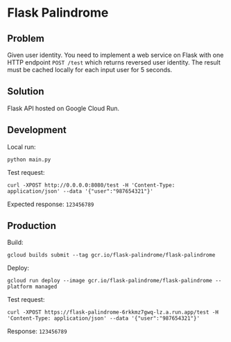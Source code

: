 # Flask Palindrome

## Problem
Given user identity.
You need to implement a web service on Flask with one HTTP endpoint `POST /test` which returns reversed user identity.
The result must be cached locally for each input user for 5 seconds.

## Solution
Flask API hosted on Google Cloud Run.

## Development
Local run:
```
python main.py
```
Test request:
```
curl -XPOST http://0.0.0.0:8080/test -H 'Content-Type: application/json' --data '{"user":"987654321"}'
```
Expected response: `123456789`

## Production
Build:
```
gcloud builds submit --tag gcr.io/flask-palindrome/flask-palindrome
```
Deploy:
```
gcloud run deploy --image gcr.io/flask-palindrome/flask-palindrome --platform managed
```
Test request:
```
curl -XPOST https://flask-palindrome-6rkkmz7gwq-lz.a.run.app/test -H 'Content-Type: application/json' --data '{"user":"987654321"}'
```
Response: `123456789`

